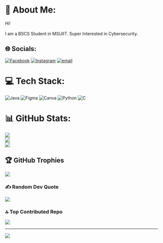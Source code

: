 # 💫 About Me:
Hi! <br><br>I am a BSCS Student in MSUIIT. Super Interested in Cybersecurity.


## 🌐 Socials:
[![Facebook](https://img.shields.io/badge/Facebook-%231877F2.svg?logo=Facebook&logoColor=white)](https://facebook.com/nights.7) [![Instagram](https://img.shields.io/badge/Instagram-%23E4405F.svg?logo=Instagram&logoColor=white)](https://instagram.com/_______nights) [![email](https://img.shields.io/badge/Email-D14836?logo=gmail&logoColor=white)](mailto:nightnightproject@gmail.com) 

# 💻 Tech Stack:
![Java](https://img.shields.io/badge/java-%23ED8B00.svg?style=for-the-badge&logo=openjdk&logoColor=white) ![Figma](https://img.shields.io/badge/figma-%23F24E1E.svg?style=for-the-badge&logo=figma&logoColor=white) ![Canva](https://img.shields.io/badge/Canva-%2300C4CC.svg?style=for-the-badge&logo=Canva&logoColor=white) ![Python](https://img.shields.io/badge/python-3670A0?style=for-the-badge&logo=python&logoColor=ffdd54) ![C](https://img.shields.io/badge/c-%2300599C.svg?style=for-the-badge&logo=c&logoColor=white)
# 📊 GitHub Stats:
![](https://github-readme-stats.vercel.app/api?username=NightsProject&theme=dark&hide_border=true&include_all_commits=true&count_private=true)<br/>
![](https://nirzak-streak-stats.vercel.app/?user=NightsProject&theme=dark&hide_border=true)<br/>
![](https://github-readme-stats.vercel.app/api/top-langs/?username=NightsProject&theme=dark&hide_border=true&include_all_commits=true&count_private=true&layout=compact)

## 🏆 GitHub Trophies
![](https://github-profile-trophy.vercel.app/?username=NightsProject&theme=radical&no-frame=false&no-bg=false&margin-w=4)

### ✍️ Random Dev Quote
![](https://quotes-github-readme.vercel.app/api?type=horizontal&theme=radical)

### 🔝 Top Contributed Repo
![](https://github-contributor-stats.vercel.app/api?username=NightsProject&limit=5&theme=dark&combine_all_yearly_contributions=true)

---
[![](https://visitcount.itsvg.in/api?id=NightsProject&icon=0&color=0)](https://visitcount.itsvg.in)

<!-- Proudly created with GPRM ( https://gprm.itsvg.in ) -->
